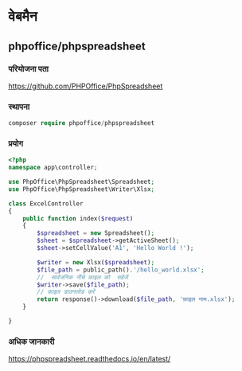 # वेबमैन

## phpoffice/phpspreadsheet

### परियोजना पता

https://github.com/PHPOffice/PhpSpreadsheet
  
### स्थापना
 
  ```php
  composer require phpoffice/phpspreadsheet
  ```
  
### प्रयोग

```php
<?php
namespace app\controller;

use PhpOffice\PhpSpreadsheet\Spreadsheet;
use PhpOffice\PhpSpreadsheet\Writer\Xlsx;

class ExcelController
{
    public function index($request)
    {
        $spreadsheet = new Spreadsheet();
        $sheet = $spreadsheet->getActiveSheet();
        $sheet->setCellValue('A1', 'Hello World !');

        $writer = new Xlsx($spreadsheet);
        $file_path = public_path().'/hello_world.xlsx';
        //  सार्वजनिक नीचे फ़ाइल को  सहेजें
        $writer->save($file_path);
        // फ़ाइल डाउनलोड करें
        return response()->download($file_path, 'फ़ाइल नाम.xlsx');
    }

}
```
  
  
### अधिक जानकारी

https://phpspreadsheet.readthedocs.io/en/latest/
